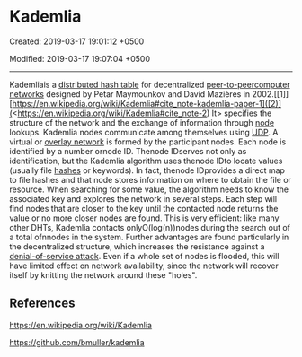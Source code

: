 # Kademlia

Created: 2019-03-17 19:01:12 +0500

Modified: 2019-03-17 19:07:04 +0500

---

Kademliais a [distributed hash table](https://en.wikipedia.org/wiki/Distributed_hash_table) for decentralized [peer-to-peer](https://en.wikipedia.org/wiki/Peer-to-peer)[computer networks](https://en.wikipedia.org/wiki/Computer_network) designed by Petar Maymounkov and David Mazières in 2002.[[1]][https://en.wikipedia.org/wiki/Kademlia#cite_note-kademlia-paper-1]([2)](<<https://en.wikipedia.org/wiki/Kademlia#cite_note-2>) It> specifies the structure of the network and the exchange of information through [node](https://en.wikipedia.org/wiki/Node_(networking)) lookups. Kademlia nodes communicate among themselves using [UDP](https://en.wikipedia.org/wiki/User_Datagram_Protocol). A virtual or [overlay network](https://en.wikipedia.org/wiki/Overlay_network) is formed by the participant nodes. Each node is identified by a number ornode ID. Thenode IDserves not only as identification, but the Kademlia algorithm uses thenode IDto locate values (usually file [hashes](https://en.wikipedia.org/wiki/Hash_function) or keywords). In fact, thenode IDprovides a direct map to file hashes and that node stores information on where to obtain the file or resource.
When searching for some value, the algorithm needs to know the associated key and explores the network in several steps. Each step will find nodes that are closer to the key until the contacted node returns the value or no more closer nodes are found. This is very efficient: like many other DHTs, Kademlia contacts onlyO(log(n))nodes during the search out of a total ofnnodes in the system.
Further advantages are found particularly in the decentralized structure, which increases the resistance against a [denial-of-service attack](https://en.wikipedia.org/wiki/Denial-of-service_attack). Even if a whole set of nodes is flooded, this will have limited effect on network availability, since the network will recover itself by knitting the network around these "holes".

## References

<https://en.wikipedia.org/wiki/Kademlia>

<https://github.com/bmuller/kademlia>
